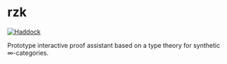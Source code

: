 # rzk

[![Haddock](https://github.com/fizruk/rzk/actions/workflows/haddock.yml/badge.svg)](https://fizruk.github.io/rzk/haddock/index.html)

Prototype interactive proof assistant based on a type theory for synthetic ∞-categories.
